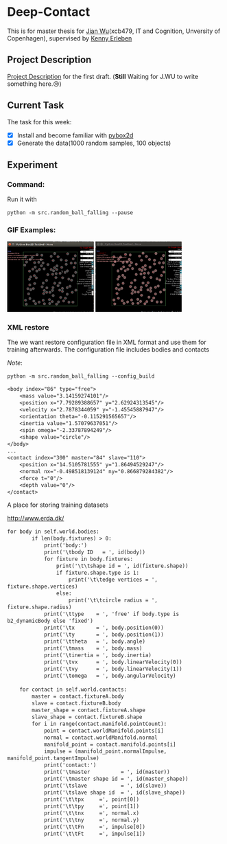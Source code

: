 # Deep-Contact

This is for master thesis for [Jian Wu](https://github.com/JaggerWu)(xcb479, IT and Cognition, Unversity of Copenhagen), supervised by [Kenny Erleben](http://diku.dk/english/staff/?pure=en/persons/110537)


## Project Description
	
[Project Description](https://github.com/JaggerWu/Deep-Contact/blob/master/Project_description.pdf) for the first draft.
(**Still** Waiting for J.WU to write something here.:cry:)

## Current Task

The task for this week:

  - [x] Install and become familiar with [pybox2d](https://github.com/pybox2d/pybox2d)
  - [x] Generate the data(1000 random samples, 100 objects)

## Experiment

### Command:

Run it with
```
python -m src.random_ball_falling --pause
```

### GIF Examples:

<img src='https://github.com/JaggerWu/Deep-Contact/blob/master/example/nogravity.gif'
     width='40%' height='40%'>
<img src='https://github.com/JaggerWu/Deep-Contact/blob/master/example/normal.gif'
     width='40%' height='40%'>

### XML restore
The we want restore configuration file in XML format and use them for training
afterwards. The configuration file includes bodies and contacts

*Note*:
```
python -m src.random_ball_falling --config_build 
```

```
<body index="86" type="free">
    <mass value="3.14159274101"/>
    <position x="7.79289388657" y="2.62924313545"/>
    <velocity x="2.7878344059" y="-1.45545887947"/>
    <orientation theta="-0.115291565657"/>
    <inertia value="1.57079637051"/>
    <spin omega="-2.33787894249"/>
    <shape value="circle"/>
</body>
...
<contact index="300" master="84" slave="110">
    <position x="14.5105781555" y="1.86494529247"/>
    <normal nx="-0.498518139124" ny="0.866879284382"/>
    <force t="0"/>
    <depth value="0"/>
</contact>
```

A place for storing training datasets

http://www.erda.dk/


	for body in self.world.bodies:
            if len(body.fixtures) > 0:
                print('body:')
                print('\tbody ID   = ', id(body))
                for fixture in body.fixtures:
                    print('\t\tshape id = ', id(fixture.shape))
                    if fixture.shape.type is 1:
                        print('\t\tedge vertices = ', fixture.shape.vertices)
                    else:
                        print('\t\tcircle radius = ', fixture.shape.radius)
                print('\ttype    = ', 'free' if body.type is b2_dynamicBody else 'fixed')
                print('\tx       = ', body.position(0))
                print('\ty       = ', body.position(1))
                print('\ttheta   = ', body.angle)
                print('\tmass    = ', body.mass)
                print('\tinertia = ', body.inertia)
                print('\tvx      = ', body.linearVelocity(0))
                print('\tvy      = ', body.linearVelocity(1))
                print('\tomega   = ', body.angularVelocity)

        for contact in self.world.contacts:
            master = contact.fixtureA.body
            slave = contact.fixtureB.body
            master_shape = contact.fixtureA.shape
            slave_shape = contact.fixtureB.shape
            for i in range(contact.manifold.pointCount):
                point = contact.worldManifold.points[i]
                normal = contact.worldManifold.normal
                manifold_point = contact.manifold.points[i]
                impulse = (manifold_point.normalImpulse, manifold_point.tangentImpulse)
                print('contact:')
                print('\tmaster          = ', id(master))
                print('\tmaster shape id = ', id(master_shape))
                print('\tslave           = ', id(slave))
                print('\tslave shape id  = ', id(slave_shape))
                print('\t\tpx     =', point[0])
                print('\t\tpy     =', point[1])
                print('\t\tnx     =', normal.x)
                print('\t\tny     =', normal.y)
                print('\t\tFn     =', impulse[0])
                print('\t\tFt     =', impulse[1])

